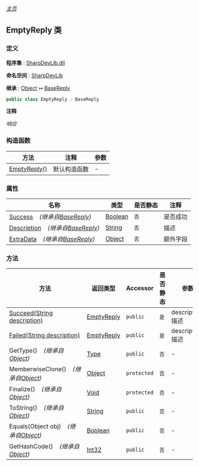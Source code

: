 ###### [主页](./Index.md "主页")

## EmptyReply 类

### 定义

**程序集** : [SharpDevLib.dll](./SharpDevLib.assembly.md "SharpDevLib.dll")

**命名空间** : [SharpDevLib](./SharpDevLib.namespace.md "SharpDevLib")

**继承** : [Object](https://learn.microsoft.com/en-us/dotnet/api/system.object "Object") ↣ [BaseReply](./SharpDevLib.BaseReply.md "BaseReply")

``` csharp
public class EmptyReply : BaseReply
```

**注释**

*响应*


### 构造函数

|方法|注释|参数|
|---|---|---|
|[EmptyReply()](./SharpDevLib.EmptyReply.ctor.md "EmptyReply()")|默认构造函数|-|


### 属性

|名称|类型|是否静态|注释|
|---|---|---|---|
|[Success](./SharpDevLib.BaseReply.Success.md "Success")&nbsp;&nbsp;&nbsp;&nbsp;*(继承自[BaseReply](./SharpDevLib.BaseReply.md "BaseReply"))*|[Boolean](https://learn.microsoft.com/en-us/dotnet/api/system.boolean "Boolean")|`否`|是否成功|
|[Description](./SharpDevLib.BaseReply.Description.md "Description")&nbsp;&nbsp;&nbsp;&nbsp;*(继承自[BaseReply](./SharpDevLib.BaseReply.md "BaseReply"))*|[String](https://learn.microsoft.com/en-us/dotnet/api/system.string "String")|`否`|描述|
|[ExtraData](./SharpDevLib.BaseReply.ExtraData.md "ExtraData")&nbsp;&nbsp;&nbsp;&nbsp;*(继承自[BaseReply](./SharpDevLib.BaseReply.md "BaseReply"))*|[Object](https://learn.microsoft.com/en-us/dotnet/api/system.object "Object")|`否`|额外字段|


### 方法

|方法|返回类型|Accessor|是否静态|参数|
|---|---|---|---|---|
|[Succeed(String description)](./SharpDevLib.EmptyReply.Succeed.String.md "Succeed(String description)")|[EmptyReply](./SharpDevLib.EmptyReply.md "EmptyReply")|`public`|`是`|description:描述|
|[Failed(String description)](./SharpDevLib.EmptyReply.Failed.String.md "Failed(String description)")|[EmptyReply](./SharpDevLib.EmptyReply.md "EmptyReply")|`public`|`是`|description:描述|
|GetType()&nbsp;&nbsp;&nbsp;&nbsp;*(继承自[Object](https://learn.microsoft.com/en-us/dotnet/api/system.object "Object"))*|[Type](https://learn.microsoft.com/en-us/dotnet/api/system.type "Type")|`public`|`否`|-|
|MemberwiseClone()&nbsp;&nbsp;&nbsp;&nbsp;*(继承自[Object](https://learn.microsoft.com/en-us/dotnet/api/system.object "Object"))*|[Object](https://learn.microsoft.com/en-us/dotnet/api/system.object "Object")|`protected`|`否`|-|
|Finalize()&nbsp;&nbsp;&nbsp;&nbsp;*(继承自[Object](https://learn.microsoft.com/en-us/dotnet/api/system.object "Object"))*|[Void](https://learn.microsoft.com/en-us/dotnet/api/system.void "Void")|`protected`|`否`|-|
|ToString()&nbsp;&nbsp;&nbsp;&nbsp;*(继承自[Object](https://learn.microsoft.com/en-us/dotnet/api/system.object "Object"))*|[String](https://learn.microsoft.com/en-us/dotnet/api/system.string "String")|`public`|`否`|-|
|Equals(Object obj)&nbsp;&nbsp;&nbsp;&nbsp;*(继承自[Object](https://learn.microsoft.com/en-us/dotnet/api/system.object "Object"))*|[Boolean](https://learn.microsoft.com/en-us/dotnet/api/system.boolean "Boolean")|`public`|`否`|-|
|GetHashCode()&nbsp;&nbsp;&nbsp;&nbsp;*(继承自[Object](https://learn.microsoft.com/en-us/dotnet/api/system.object "Object"))*|[Int32](https://learn.microsoft.com/en-us/dotnet/api/system.int32 "Int32")|`public`|`否`|-|


